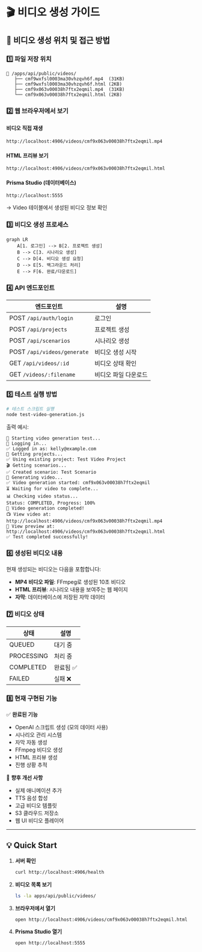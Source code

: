 # 🎬 비디오 생성 가이드

## 📍 비디오 생성 위치 및 접근 방법

### 1️⃣ 파일 저장 위치
```
📁 /apps/api/public/videos/
   ├── cmf9wxfsl0003ma30vhzqvh6f.mp4  (31KB)
   ├── cmf9wxfsl0003ma30vhzqvh6f.html (2KB)
   ├── cmf9x063v00038h7ftx2eqmil.mp4  (31KB)
   └── cmf9x063v00038h7ftx2eqmil.html (2KB)
```

### 2️⃣ 웹 브라우저에서 보기

#### 비디오 직접 재생
```
http://localhost:4906/videos/cmf9x063v00038h7ftx2eqmil.mp4
```

#### HTML 프리뷰 보기
```
http://localhost:4906/videos/cmf9x063v00038h7ftx2eqmil.html
```

#### Prisma Studio (데이터베이스)
```
http://localhost:5555
```
→ Video 테이블에서 생성된 비디오 정보 확인

### 3️⃣ 비디오 생성 프로세스

```mermaid
graph LR
    A[1. 로그인] --> B[2. 프로젝트 생성]
    B --> C[3. 시나리오 생성]
    C --> D[4. 비디오 생성 요청]
    D --> E[5. 백그라운드 처리]
    E --> F[6. 완료/다운로드]
```

### 4️⃣ API 엔드포인트

| 엔드포인트 | 설명 |
|-----------|------|
| POST `/api/auth/login` | 로그인 |
| POST `/api/projects` | 프로젝트 생성 |
| POST `/api/scenarios` | 시나리오 생성 |
| POST `/api/videos/generate` | 비디오 생성 시작 |
| GET `/api/videos/:id` | 비디오 상태 확인 |
| GET `/videos/:filename` | 비디오 파일 다운로드 |

### 5️⃣ 테스트 실행 방법

```bash
# 테스트 스크립트 실행
node test-video-generation.js
```

출력 예시:
```
🚀 Starting video generation test...
🔐 Logging in...
✅ Logged in as: kelly@example.com
📁 Getting projects...
✅ Using existing project: Test Video Project
🎬 Getting scenarios...
✅ Created scenario: Test Scenario
🎥 Generating video...
✅ Video generation started: cmf9x063v00038h7ftx2eqmil
⏳ Waiting for video to complete...
📊 Checking video status...
Status: COMPLETED, Progress: 100%
🎉 Video generation completed!
📺 View video at: http://localhost:4906/videos/cmf9x063v00038h7ftx2eqmil.mp4
📄 View preview at: http://localhost:4906/videos/cmf9x063v00038h7ftx2eqmil.html
✅ Test completed successfully!
```

### 6️⃣ 생성된 비디오 내용

현재 생성되는 비디오는 다음을 포함합니다:
- **MP4 비디오 파일**: FFmpeg로 생성된 10초 비디오
- **HTML 프리뷰**: 시나리오 내용을 보여주는 웹 페이지
- **자막**: 데이터베이스에 저장된 자막 데이터

### 7️⃣ 비디오 상태

| 상태 | 설명 |
|------|------|
| QUEUED | 대기 중 |
| PROCESSING | 처리 중 |
| COMPLETED | 완료됨 ✅ |
| FAILED | 실패 ❌ |

### 8️⃣ 현재 구현된 기능

✅ **완료된 기능**
- OpenAI 스크립트 생성 (모의 데이터 사용)
- 시나리오 관리 시스템
- 자막 자동 생성
- FFmpeg 비디오 생성
- HTML 프리뷰 생성
- 진행 상황 추적

🔧 **향후 개선 사항**
- 실제 애니메이션 추가
- TTS 음성 합성
- 고급 비디오 템플릿
- S3 클라우드 저장소
- 웹 UI 비디오 플레이어

---

## 💡 Quick Start

1. **서버 확인**
   ```bash
   curl http://localhost:4906/health
   ```

2. **비디오 목록 보기**
   ```bash
   ls -la apps/api/public/videos/
   ```

3. **브라우저에서 열기**
   ```bash
   open http://localhost:4906/videos/cmf9x063v00038h7ftx2eqmil.html
   ```

4. **Prisma Studio 열기**
   ```bash
   open http://localhost:5555
   ```